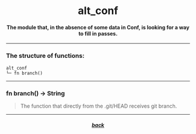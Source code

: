 <div align="center">
    <h1>alt_conf</h1>
    <h4>The module that, in the absence of some data in Conf, is looking for a way to fill in passes.</h4>
</div>

---

### The structure of functions:

```
alt_conf
└─ fn branch()
```

---

### fn branch() -> String

> The function that directly from the .git/HEAD receives git branch.

---

<div align="center">
    <h5><a href="https://github.com/h1kkar/shime-doc/blob/main/src/main/shime/prompt/git.md">back</a></h5>
</div>
